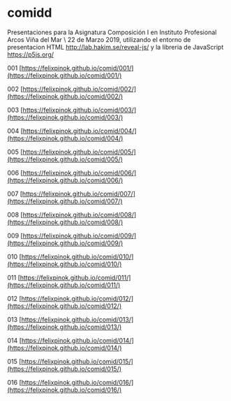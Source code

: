# comidd
Presentaciones para la Asignatura Composición I en Instituto Profesional Arcos Viña del Mar \ 22 de Marzo 2019, utilizando el entorno de presentacion HTML http://lab.hakim.se/reveal-js/ y la libreria de JavaScript https://p5js.org/

001 [https://felixpinok.github.io/comid/001/](https://felixpinok.github.io/comid/001/)

002 [https://felixpinok.github.io/comid/002/](https://felixpinok.github.io/comid/002/)

003 [https://felixpinok.github.io/comid/003/](https://felixpinok.github.io/comid/003/)

004 [https://felixpinok.github.io/comid/004/](https://felixpinok.github.io/comid/004/)

005 [https://felixpinok.github.io/comid/005/](https://felixpinok.github.io/comid/005/)

006 [https://felixpinok.github.io/comid/006/](https://felixpinok.github.io/comid/006/)

007 [https://felixpinok.github.io/comid/007/](https://felixpinok.github.io/comid/007/)

008 [https://felixpinok.github.io/comid/008/](https://felixpinok.github.io/comid/008/)

009 [https://felixpinok.github.io/comid/009/](https://felixpinok.github.io/comid/009/)

010 [https://felixpinok.github.io/comid/010/](https://felixpinok.github.io/comid/010/)

011 [https://felixpinok.github.io/comid/011/](https://felixpinok.github.io/comid/011/)

012 [https://felixpinok.github.io/comid/012/](https://felixpinok.github.io/comid/012/)

013 [https://felixpinok.github.io/comid/013/](https://felixpinok.github.io/comid/013/)

014 [https://felixpinok.github.io/comid/014/](https://felixpinok.github.io/comid/014/)

015 [https://felixpinok.github.io/comid/015/](https://felixpinok.github.io/comid/015/)

016 [https://felixpinok.github.io/comid/016/](https://felixpinok.github.io/comid/016/)